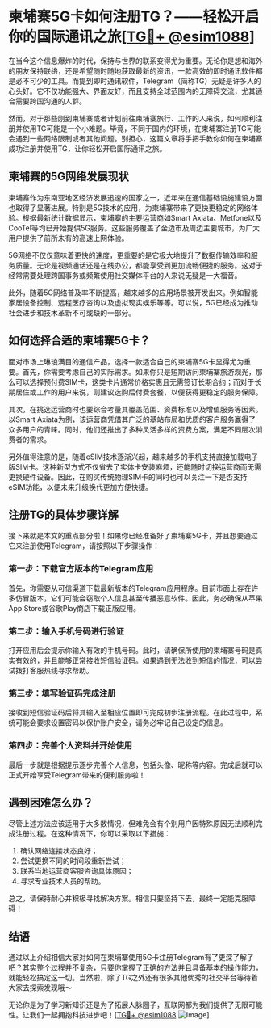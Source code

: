 # 柬埔寨5G卡如何注册TG？——轻松开启你的国际通讯之旅[[TG💪+ @esim1088](https://t.me/s/esim1088)]

在当今这个信息爆炸的时代，保持与世界的联系变得尤为重要。无论你是想和海外的朋友保持联络，还是希望随时随地获取最新的资讯，一款高效的即时通讯软件都是必不可少的工具。而提到即时通讯软件，Telegram（简称TG）无疑是许多人的心头好。它不仅功能强大、界面友好，而且支持全球范围内的无障碍交流，尤其适合需要跨国沟通的人群。

然而，对于那些刚到柬埔寨或者计划前往柬埔寨旅行、工作的人来说，如何顺利注册并使用TG可能是一个小难题。毕竟，不同于国内的环境，在柬埔寨注册TG可能会遇到一些网络限制或者其他问题。别担心，这篇文章将手把手教你如何在柬埔寨成功注册并使用TG，让你轻松开启国际通讯之旅。

## 柬埔寨的5G网络发展现状

柬埔寨作为东南亚地区经济发展迅速的国家之一，近年来在通信基础设施建设方面也取得了显著进展。特别是5G技术的应用，为柬埔寨带来了更快更稳定的网络体验。根据最新统计数据显示，柬埔寨的主要运营商如Smart Axiata、Metfone以及CooTel等均已开始提供5G服务。这些服务覆盖了金边市及周边主要城市，为广大用户提供了前所未有的高速上网体验。

5G网络不仅仅意味着更快的速度，更重要的是它极大地提升了数据传输效率和服务质量。无论是视频通话还是在线办公，都能享受到更加流畅便捷的服务。这对于经常需要处理跨国事务或频繁使用社交媒体平台的人来说无疑是一大福音。

此外，随着5G网络普及率不断提高，越来越多的应用场景被开发出来。例如智能家居设备控制、远程医疗咨询以及虚拟现实娱乐等等。可以说，5G已经成为推动社会进步和技术革新不可或缺的一部分。

## 如何选择合适的柬埔寨5G卡？

面对市场上琳琅满目的通信产品，选择一款适合自己的柬埔寨5G卡显得尤为重要。首先，你需要考虑自己的实际需求。如果你只是短期访问柬埔寨旅游观光，那么可以选择预付费SIM卡，这类卡片通常价格实惠且无需签订长期合约；而对于长期居住或工作的用户来说，则建议选购后付费套餐，以便获得更稳定的服务保障。

其次，在挑选运营商时也要综合考量其覆盖范围、资费标准以及增值服务等因素。以Smart Axiata为例，该运营商凭借其广泛的基站布局和优质的客户服务赢得了众多用户的青睐。同时，他们还推出了多种灵活多样的资费方案，满足不同层次消费者的需求。

另外值得注意的是，随着eSIM技术逐渐兴起，越来越多的手机支持直接加载电子版SIM卡。这种新型方式不仅省去了实体卡安装麻烦，还能随时切换运营商而无需更换硬件设备。因此，在购买传统物理SIM卡的同时也可以关注一下是否支持eSIM功能，以便未来升级换代更加方便快捷。

## 注册TG的具体步骤详解

接下来就是本文的重点部分啦！如果你已经准备好了柬埔寨5G卡，并且想要通过它来注册使用Telegram，请按照以下步骤操作：

### 第一步：下载官方版本的Telegram应用
首先，你需要从可信渠道下载最新版本的Telegram应用程序。目前市面上存在许多仿冒版本，它们可能会窃取个人信息甚至传播恶意软件。因此，务必确保从苹果App Store或谷歌Play商店下载正版应用。

### 第二步：输入手机号码进行验证
打开应用后会提示你输入有效的手机号码。此时，请确保所使用的柬埔寨号码是真实有效的，并且能够正常接收短信验证码。如果遇到无法收到短信的情况，可以尝试拨打客服热线寻求帮助。

### 第三步：填写验证码完成注册
接收到短信验证码后将其输入至相应位置即可完成初步注册流程。在此过程中，系统可能会要求设置密码以保护账户安全，请务必牢记自己设定的信息。

### 第四步：完善个人资料并开始使用
最后一步就是根据提示逐步完善个人信息，包括头像、昵称等内容。完成后就可以正式开始享受Telegram带来的便利服务啦！

## 遇到困难怎么办？

尽管上述方法应该适用于大多数情况，但难免会有个别用户因特殊原因无法顺利完成注册过程。在这种情况下，你可以采取以下措施：

1. 确认网络连接状态良好；
2. 尝试更换不同的时间段重新尝试；
3. 联系当地运营商客服咨询具体原因；
4. 寻求专业技术人员的帮助。

总之，请保持耐心并积极寻找解决方案。相信只要坚持下去，最终一定能克服障碍！

## 结语

通过以上介绍相信大家对如何在柬埔寨使用5G卡注册Telegram有了更深了解了吧？其实整个过程并不复杂，只要你掌握了正确的方法并且具备基本的操作能力，就能轻松搞定这一切。当然啦，除了TG之外还有很多其他优秀的社交平台等待着大家去探索发现哦～

无论你是为了学习新知识还是为了拓展人脉圈子，互联网都为我们提供了无限可能性。让我们一起拥抱科技进步吧！[[TG💪+ @esim1088](https://t.me/s/esim1088) ![Image](https://i.postimg.cc/4NQfJmqS/Snipaste-2025-05-13-00-14-12.png)]